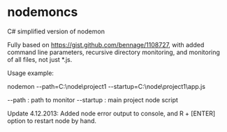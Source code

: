 nodemoncs
=========

C# simplified version of nodemon

Fully based on https://gist.github.com/bennage/1108727,
with added command line parameters, recursive directory monitoring, and 
monitoring of all files, not just *.js.

Usage example:

nodemon --path=C:\node\project1 --startup=C:\node\project1\app.js
      
--path : path to monitor
--startup : main project node script

Update 4.12.2013: Added node error output to console, and R + [ENTER] option to restart node by hand.